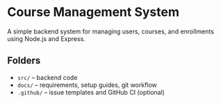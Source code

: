 # Course Management System

A simple backend system for managing users, courses, and enrollments using Node.js and Express.

## Folders
- `src/` – backend code
- `docs/` – requirements, setup guides, git workflow
- `.github/` – issue templates and GitHub CI (optional)
